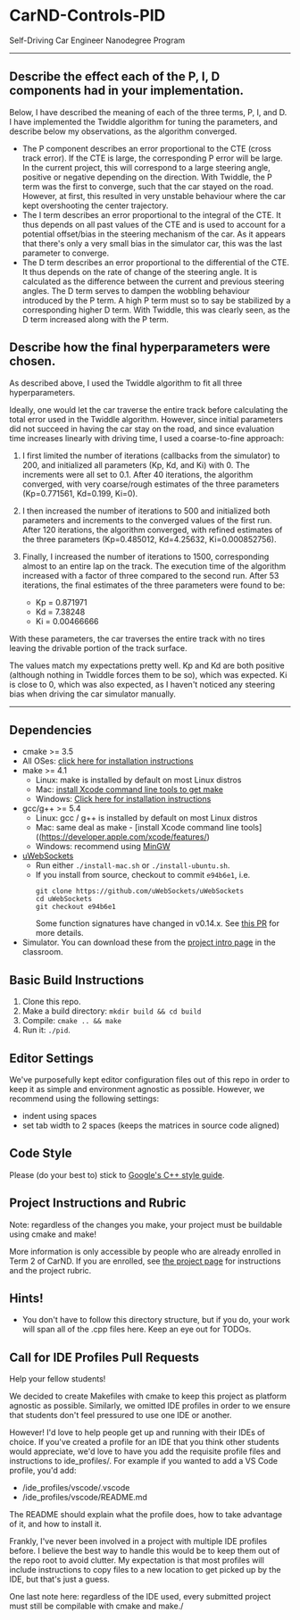 # CarND-Controls-PID
Self-Driving Car Engineer Nanodegree Program

---

## Describe the effect each of the P, I, D components had in your implementation.
Below, I have described the meaning of each of the three terms, P, I, and D.
I have implemented the Twiddle algorithm for tuning the parameters, and describe below my observations, as the algorithm converged.

- The P component describes an error proportional to the CTE (cross track error). If the CTE is large, the corresponding P error will be large. In the current project, this will correspond to a large steering angle, positive or negative depending on the direction. With Twiddle, the P term was the first to converge, such that the car stayed on the road. However, at first, this resulted in very unstable behaviour where the car kept overshooting the center trajectory.
- The I term describes an error proportional to the integral of the CTE. It thus depends on all past values of the CTE and is used to account for a potential offset/bias in the steering mechanism of the car. As it appears that there's only a very small bias in the simulator car, this was the last parameter to converge.
- The D term describes an error proportional to the differential of the CTE. It thus depends on the rate of change of the steering angle. It is calculated as the difference between the current and previous steering angles. The D term serves to dampen the wobbling behaviour introduced by the P term. A high P term must so to say be stabilized by a corresponding higher D term. With Twiddle, this was clearly seen, as the D term increased along with the P term.

## Describe how the final hyperparameters were chosen.
As described above, I used the Twiddle algorithm to fit all three hyperparameters.

Ideally, one would let the car traverse the entire track before calculating the total error used in the Twiddle algorithm.
However, since initial parameters did not succeed in having the car stay on the road, and since evaluation time increases linearly with driving time, I used a coarse-to-fine approach:

1. I first limited the number of iterations (callbacks from the simulator) to 200, and initialized all parameters (Kp, Kd, and Ki) with 0. The increments were all set to 0.1.
After 40 iterations, the algorithm converged, with very coarse/rough estimates of the three parameters (Kp=0.771561, Kd=0.199, Ki=0).

2. I then increased the number of iterations to 500 and initialized both parameters and increments to the converged values of the first run. After 120 iterations, the algorithm converged, with refined estimates of the three parameters (Kp=0.485012, Kd=4.25632, Ki=0.000852756).

3. Finally, I increased the number of iterations to 1500, corresponding almost to an entire lap on the track. The execution time of the algorithm increased with a factor of three compared to the second run. After 53 iterations, the final estimates of the three parameters were found to be:
    - Kp = 0.871971
    - Kd = 7.38248
    - Ki = 0.00466666

With these parameters, the car traverses the entire track with no tires leaving the drivable portion of the track surface.

The values match my expectations pretty well.
Kp and Kd are both positive (although nothing in Twiddle forces them to be so), which was expected.
Ki is close to 0, which was also expected, as I haven't noticed any steering bias when driving the car simulator manually.

---

## Dependencies

* cmake >= 3.5
 * All OSes: [click here for installation instructions](https://cmake.org/install/)
* make >= 4.1
  * Linux: make is installed by default on most Linux distros
  * Mac: [install Xcode command line tools to get make](https://developer.apple.com/xcode/features/)
  * Windows: [Click here for installation instructions](http://gnuwin32.sourceforge.net/packages/make.htm)
* gcc/g++ >= 5.4
  * Linux: gcc / g++ is installed by default on most Linux distros
  * Mac: same deal as make - [install Xcode command line tools]((https://developer.apple.com/xcode/features/)
  * Windows: recommend using [MinGW](http://www.mingw.org/)
* [uWebSockets](https://github.com/uWebSockets/uWebSockets)
  * Run either `./install-mac.sh` or `./install-ubuntu.sh`.
  * If you install from source, checkout to commit `e94b6e1`, i.e.
    ```
    git clone https://github.com/uWebSockets/uWebSockets 
    cd uWebSockets
    git checkout e94b6e1
    ```
    Some function signatures have changed in v0.14.x. See [this PR](https://github.com/udacity/CarND-MPC-Project/pull/3) for more details.
* Simulator. You can download these from the [project intro page](https://github.com/udacity/self-driving-car-sim/releases) in the classroom.

## Basic Build Instructions

1. Clone this repo.
2. Make a build directory: `mkdir build && cd build`
3. Compile: `cmake .. && make`
4. Run it: `./pid`. 

## Editor Settings

We've purposefully kept editor configuration files out of this repo in order to
keep it as simple and environment agnostic as possible. However, we recommend
using the following settings:

* indent using spaces
* set tab width to 2 spaces (keeps the matrices in source code aligned)

## Code Style

Please (do your best to) stick to [Google's C++ style guide](https://google.github.io/styleguide/cppguide.html).

## Project Instructions and Rubric

Note: regardless of the changes you make, your project must be buildable using
cmake and make!

More information is only accessible by people who are already enrolled in Term 2
of CarND. If you are enrolled, see [the project page](https://classroom.udacity.com/nanodegrees/nd013/parts/40f38239-66b6-46ec-ae68-03afd8a601c8/modules/f1820894-8322-4bb3-81aa-b26b3c6dcbaf/lessons/e8235395-22dd-4b87-88e0-d108c5e5bbf4/concepts/6a4d8d42-6a04-4aa6-b284-1697c0fd6562)
for instructions and the project rubric.

## Hints!

* You don't have to follow this directory structure, but if you do, your work
  will span all of the .cpp files here. Keep an eye out for TODOs.

## Call for IDE Profiles Pull Requests

Help your fellow students!

We decided to create Makefiles with cmake to keep this project as platform
agnostic as possible. Similarly, we omitted IDE profiles in order to we ensure
that students don't feel pressured to use one IDE or another.

However! I'd love to help people get up and running with their IDEs of choice.
If you've created a profile for an IDE that you think other students would
appreciate, we'd love to have you add the requisite profile files and
instructions to ide_profiles/. For example if you wanted to add a VS Code
profile, you'd add:

* /ide_profiles/vscode/.vscode
* /ide_profiles/vscode/README.md

The README should explain what the profile does, how to take advantage of it,
and how to install it.

Frankly, I've never been involved in a project with multiple IDE profiles
before. I believe the best way to handle this would be to keep them out of the
repo root to avoid clutter. My expectation is that most profiles will include
instructions to copy files to a new location to get picked up by the IDE, but
that's just a guess.

One last note here: regardless of the IDE used, every submitted project must
still be compilable with cmake and make./
